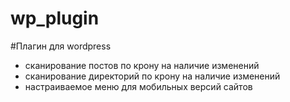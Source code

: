 # wp_plugin

#Плагин для wordpress 
* сканирование постов по крону на наличие изменений
* сканирование директорий по крону на наличие изменений
* настраиваемое меню для мобильных версий сайтов
